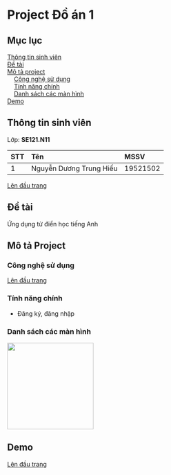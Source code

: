 # Project Đồ án 1
<a name="top"><a>
## Mục lục

[Thông tin sinh viên](#info)\
[Đề tài](#topic)\
[Mô tả project](#project)\
&nbsp;&nbsp;&nbsp; [Công nghệ sử dụng](#use)\
&nbsp;&nbsp;&nbsp; [Tính năng chính](#main-feature)\
&nbsp;&nbsp;&nbsp; [Danh sách các màn hình](#screen)\
[Demo](#demo)

## Thông tin sinh viên <a name="info"></a>

Lớp: **SE121.N11** 

| STT  | Tên                | MSSV      |
|:-----|:-------------------|:----------|
|  1   |  Nguyễn Dương Trung Hiếu | 19521502  |

[Lên đầu trang](#top)
## Đề tài <a name="topic"></a>

Ứng dụng từ điển học tiếng Anh

## Mô tả Project <a name="project"></a>

### Công nghệ sử dụng <a name="use"></a>


[Lên đầu trang](#top)
### Tính năng chính <a name="main-feature"></a>
- Đăng ký, đăng nhập


### Danh sách các màn hình <a name="screen"></a>
<p float="left">
 <img src="https://github.com/hieundt/dictionary/assets/61895216/25734b59-7e6c-4fe2-a777-439ed085494f" width="200" />


</p>

## Demo <a name="demo"></a>
  
[Lên đầu trang](#top)
